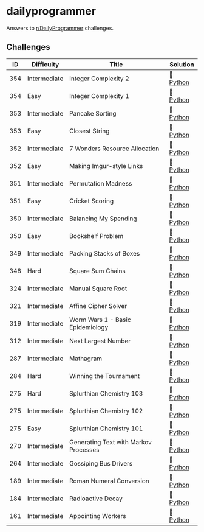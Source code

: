 # dailyprogrammer
Answers to [r/DailyProgrammer](https://www.reddit.com/r/dailyprogrammer/) challenges.

## Challenges

| ID  | Difficulty | Title | Solution |
| --- | ---------- | ----- | -------- |
| 354 | Intermediate | Integer Complexity 2 | :small_orange_diamond: [Python](../master/python/354_intermediate.py)
| 354 | Easy | Integer Complexity 1 | :small_blue_diamond: [Python](../master/python/354_easy.py)
| 353 | Intermediate | Pancake Sorting | :small_orange_diamond: [Python](../master/python/353_intermediate.py)
| 353 | Easy | Closest String | :small_blue_diamond: [Python](../master/python/353_easy.py)
| 352 | Intermediate | 7 Wonders Resource Allocation | :small_blue_diamond: [Python](../master/python/352_intermediate.py)
| 352 | Easy | Making Imgur-style Links | :small_blue_diamond: [Python](../master/python/352_easy.py)
| 351 | Intermediate | Permutation Madness | :small_blue_diamond: [Python](../master/python/351_intermediate.py)
| 351 | Easy | Cricket Scoring | :small_blue_diamond: [Python](../master/python/351_easy.py)
| 350 | Intermediate | Balancing My Spending | :small_orange_diamond: [Python](../master/python/350_intermediate.py)
| 350 | Easy | Bookshelf Problem | :small_blue_diamond: [Python](../master/python/350_easy.py)
| 349 | Intermediate | Packing Stacks of Boxes | :small_blue_diamond: [Python](../master/python/349_intermediate.py)
| 348 | Hard | Square Sum Chains | :small_blue_diamond: [Python](../master/python/348_hard.py)
| 324 | Intermediate | Manual Square Root | :small_blue_diamond: [Python](../master/python/324_intermediate.py)
| 321 | Intermediate | Affine Cipher Solver | :small_blue_diamond: [Python](../master/python/321_intermediate.py)
| 319 | Intermediate | Worm Wars 1 - Basic Epidemiology | :small_blue_diamond: [Python](../master/python/319_intermediate.py)
| 312 | Intermediate | Next Largest Number | :small_blue_diamond: [Python](../master/python/312_intermediate.py)
| 287 | Intermediate | Mathagram | :small_orange_diamond: [Python](../master/python/287_intermediate.py)
| 284 | Hard | Winning the Tournament | :small_blue_diamond: [Python](../master/python/284_hard.py)
| 275 | Hard | Splurthian Chemistry 103 | :small_orange_diamond: [Python](../master/python/275_hard.py)
| 275 | Intermediate | Splurthian Chemistry 102 | :small_blue_diamond: [Python](../master/python/275_intermediate.py)
| 275 | Easy | Splurthian Chemistry 101 | :small_blue_diamond: [Python](../master/python/275_easy.py)
| 270 | Intermediate | Generating Text with Markov Processes | :small_orange_diamond: [Python](../master/python/270_intermediate.py)
| 264 | Intermediate | Gossiping Bus Drivers | :small_orange_diamond: [Python](../master/python/264_intermediate.py)
| 189 | Intermediate | Roman Numeral Conversion | :small_blue_diamond: [Python](../master/python/189_intermediate.py)
| 184 | Intermediate | Radioactive Decay | :small_blue_diamond: [Python](../master/python/184_intermediate.py)
| 161 | Intermediate | Appointing Workers | :small_blue_diamond: [Python](../master/python/161_intermediate.py)
